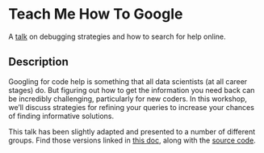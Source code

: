 # Teach Me How To Google 

A [talk](https://ucsb-meds.github.io/teach-me-how-to-google/#1) on debugging strategies and how to search for help online.

## Description

Googling for code help is something that all data scientists (at all career stages) do. But figuring out how to get the information you need back can be incredibly challenging, particularly for new coders. In this workshop, we’ll discuss strategies for refining your queries to increase your chances of finding informative solutions. 

This talk has been slightly adapted and presented to a number of different groups. Find those versions linked in [this doc](https://samanthacsik.github.io/teach-me-how-to-google/), along with the [source code](https://github.com/samanthacsik/teach-me-how-to-google).
